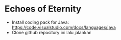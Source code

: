 
# Echoes of Eternity

- Install coding pack for Java: https://code.visualstudio.com/docs/languages/java
- Clone github repository ini lalu jalankan


